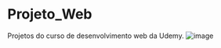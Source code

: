 # Projeto_Web
Projetos do curso de desenvolvimento web da Udemy.
![image](https://user-images.githubusercontent.com/69876702/110712121-75dc6400-81df-11eb-96f1-332509783e9b.png)
